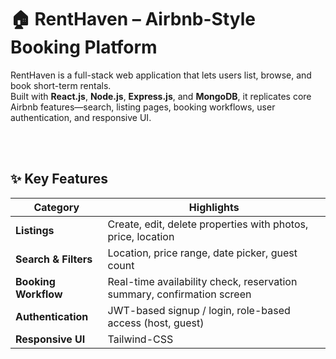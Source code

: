 # 🏠 RentHaven – Airbnb-Style Booking Platform

RentHaven is a full-stack web application that lets users list, browse, and book short-term rentals.  
Built with **React.js**, **Node.js**, **Express.js**, and **MongoDB**, it replicates core Airbnb features—search, listing pages, booking workflows, user authentication, and responsive UI.

<br/>



<br/>

## ✨ Key Features
| Category | Highlights |
|----------|------------|
| **Listings** | Create, edit, delete properties with photos, price, location |
| **Search & Filters** | Location, price range, date picker, guest count |
| **Booking Workflow** | Real-time availability check, reservation summary, confirmation screen |
| **Authentication** | JWT-based signup / login, role-based access (host, guest) |
| **Responsive UI** | Tailwind-CSS

